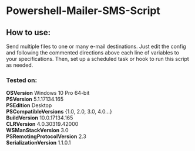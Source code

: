 # Powershell-Mailer-SMS-Script
## How to use:
Send multiple files to one or many e-mail destinations. Just edit the config and following the commented directions above each line of variables to your specifications.
Then, set up a scheduled task or hook to run this script as needed.</br>
### Tested on:

**OSVersion**                      Windows 10 Pro 64-bit</br>
**PSVersion**                      5.1.17134.165</br>
**PSEdition**                      Desktop</br>
**PSCompatibleVersions**           {1.0, 2.0, 3.0, 4.0...}</br>
**BuildVersion**                   10.0.17134.165</br>
**CLRVersion**                     4.0.30319.42000</br>
**WSManStackVersion**              3.0</br>
**PSRemotingProtocolVersion**      2.3</br>
**SerializationVersion**           1.1.0.1</br>